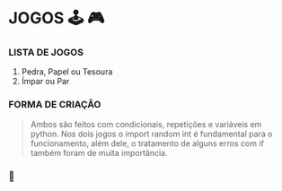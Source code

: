 # JOGOS :joystick: :video_game:

### LISTA DE JOGOS

1. Pedra, Papel ou Tesoura
2. Ímpar ou Par

### FORMA DE CRIAÇÃO

> Ambos são feitos com condicionais, repetições e variáveis em python. Nos dois jogos o import random int é fundamental para o funcionamento, além dele, o tratamento de alguns erros com if também foram de muita importância.

### :wolf:
